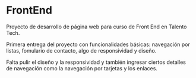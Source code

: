 # FrontEnd
Proyecto de desarrollo de página web para curso de Front End en Talento Tech.

Primera entrega del proyecto con funcionalidades básicas: navegación por listas, fomulario de contacto, algo de responsividad y diseño. 

Falta pulir el diseño y la responsividad y también ingresar ciertos detalles de navegación como la navegación por tarjetas y los enlaces.
